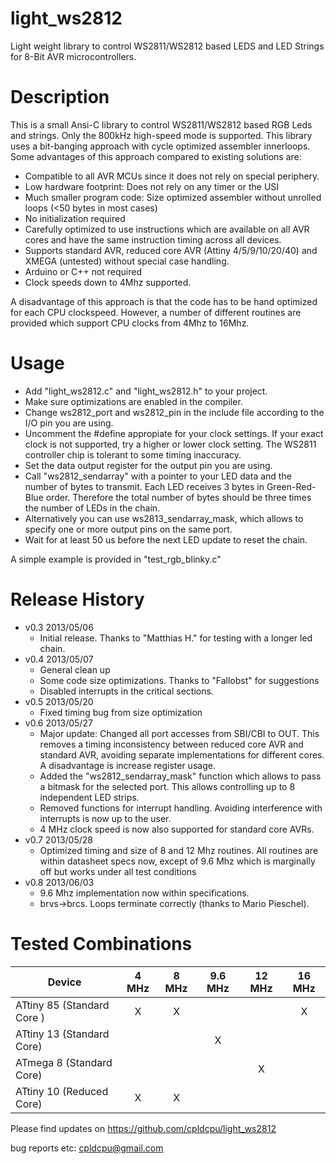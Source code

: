 light_ws2812
============

Light weight library to control WS2811/WS2812 based LEDS and LED Strings for 8-Bit AVR microcontrollers.


Description
===========

This is a small Ansi-C library to control WS2811/WS2812 based RGB Leds and strings. Only the 800kHz
high-speed mode is supported. This library uses a bit-banging approach with cycle optimized assembler
innerloops. Some advantages of this approach compared to existing solutions are:

- Compatible to all AVR MCUs since it does not rely on special periphery.
- Low hardware footprint: Does not rely on any timer or the USI
- Much smaller program code: Size optimized assembler without unrolled loops (<50 bytes in most cases)
- No initialization required
- Carefully optimized to use instructions which are available on all AVR cores and have the same instruction timing across all devices.
- Supports standard AVR, reduced core AVR (Attiny 4/5/9/10/20/40) and XMEGA (untested) without special case handling.
- Arduino or C++ not required
- Clock speeds down to 4Mhz supported.

A disadvantage of this approach is that the code has to be hand optimized for each CPU clockspeed. 
However, a number of different routines are provided which support CPU clocks from 4Mhz to 16Mhz.

Usage
=====

- Add "light_ws2812.c" and "light_ws2812.h" to your project.
- Make sure optimizations are enabled in the compiler.
- Change ws2812_port and ws2812_pin in the include file according to the I/O pin you are using.
- Uncomment the #define appropiate for your clock settings. If your exact clock is not supported, 
  try a higher or lower clock setting. The WS2811 controller chip is tolerant to some timing inaccuracy.
- Set the data output register for the output pin you are using.
- Call "ws2812_sendarray" with a pointer to your LED data and the number of bytes to transmit.
  Each LED receives 3 bytes in Green-Red-Blue order. Therefore the total number of bytes should
  be three times the number of LEDs in the chain.
- Alternatively you can use ws2813_sendarray_mask, which allows to specify one or more output pins
  on the same port.
- Wait for at least 50 us before the next LED update to reset the chain.

A simple example is provided in "test_rgb_blinky.c"

Release History
================

- v0.3 2013/05/06 
	- Initial release. Thanks to "Matthias H." for testing with a longer led chain.
- v0.4 2013/05/07 
	- General clean up 
	- Some code size optimizations. Thanks to "Fallobst" for suggestions 
	- Disabled interrupts in the critical sections.
- v0.5 2013/05/20
	- Fixed timing bug from size optimization
- v0.6 2013/05/27
	- Major update: Changed all port accesses from SBI/CBI to OUT. This removes 
	a timing inconsistency between reduced core AVR and standard AVR, avoiding separate
	implementations for different cores. A disadvantage is increase register usage.
	- Added the "ws2812_sendarray_mask" function which allows to pass a bitmask for the
	 selected port. This allows controlling up to 8 independent LED strips.
	- Removed functions for interrupt handling. Avoiding interference with interrupts
	is now up to the user. 
	- 4 MHz clock speed is now also supported for standard core AVRs.
- v0.7 2013/05/28
	- Optimized timing and size of 8 and 12 Mhz routines. All routines are within 
	  datasheet specs now, except of 9.6 Mhz which is marginally off but works under
	  all test conditions	
- v0.8 2013/06/03
	- 9.6 Mhz implementation now within specifications.
	- brvs->brcs. Loops terminate correctly (thanks to Mario Pieschel).

 Tested Combinations
 ================

| Device             | 4 MHz  | 8 MHz  | 9.6 MHz | 12 MHz | 16 MHz |
| -------------       |:-------:| :-----: | :------: | :----:| :---:|
| ATtiny 85 (Standard Core )| X      |  X     |         |       |  X   | 
| ATtiny 13 (Standard Core)|        |        |    X    |       |     | 
| ATmega 8 (Standard Core)|        |        |         |   X    |     | 
| ATtiny 10 (Reduced Core)| X      |  X     |         |       |     | 

Please find updates on https://github.com/cpldcpu/light_ws2812

bug reports etc: cpldcpu@gmail.com







